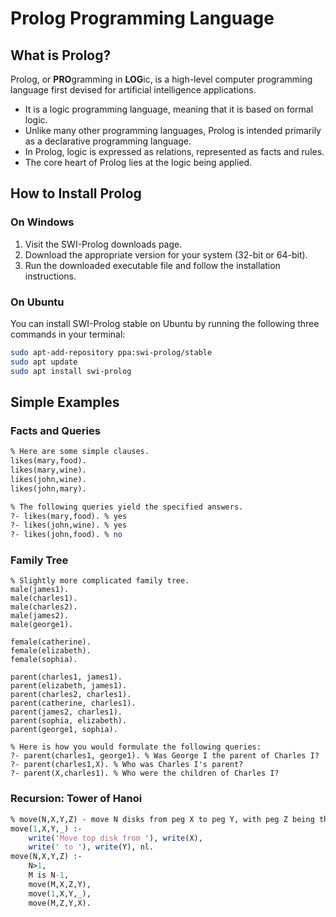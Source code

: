 # Prolog Programming Language

## What is Prolog?

Prolog, or **PRO**gramming in **LOG**ic, is a high-level computer programming language first devised for artificial intelligence applications.

- It is a logic programming language, meaning that it is based on formal logic.
- Unlike many other programming languages, Prolog is intended primarily as a declarative programming language.
- In Prolog, logic is expressed as relations, represented as facts and rules.
- The core heart of Prolog lies at the logic being applied.

## How to Install Prolog

### On Windows

1. Visit the SWI-Prolog downloads page.
2. Download the appropriate version for your system (32-bit or 64-bit).
3. Run the downloaded executable file and follow the installation instructions.

### On Ubuntu

You can install SWI-Prolog stable on Ubuntu by running the following three commands in your terminal:

```bash
sudo apt-add-repository ppa:swi-prolog/stable
sudo apt update
sudo apt install swi-prolog
```

## Simple Examples

### Facts and Queries

```pl
% Here are some simple clauses.
likes(mary,food).
likes(mary,wine).
likes(john,wine).
likes(john,mary).

% The following queries yield the specified answers.
?- likes(mary,food). % yes
?- likes(john,wine). % yes
?- likes(john,food). % no
```

### Family Tree

```
% Slightly more complicated family tree.
male(james1).
male(charles1).
male(charles2).
male(james2).
male(george1).

female(catherine).
female(elizabeth).
female(sophia).

parent(charles1, james1).
parent(elizabeth, james1).
parent(charles2, charles1).
parent(catherine, charles1).
parent(james2, charles1).
parent(sophia, elizabeth).
parent(george1, sophia).

% Here is how you would formulate the following queries:
?- parent(charles1, george1). % Was George I the parent of Charles I?
?- parent(charles1,X). % Who was Charles I's parent?
?- parent(X,charles1). % Who were the children of Charles I?

```

### Recursion: Tower of Hanoi

```pl
% move(N,X,Y,Z) - move N disks from peg X to peg Y, with peg Z being the auxiliary peg
move(1,X,Y,_) :-
    write('Move top disk from '), write(X),
    write(' to '), write(Y), nl.
move(N,X,Y,Z) :-
    N>1,
    M is N-1,
    move(M,X,Z,Y),
    move(1,X,Y,_),
    move(M,Z,Y,X).
```